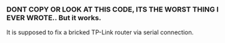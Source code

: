### DONT COPY OR LOOK AT THIS CODE, ITS THE WORST THING I EVER WROTE.. But it works.

It is supposed to fix a bricked TP-Link router via serial connection.
